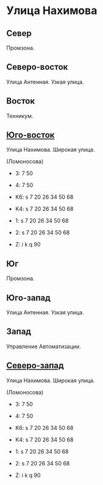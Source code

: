 # Улица Нахимова

## Север

Промзона.

## Северо-восток

Улица Антенная.
Узкая улица.

## Восток

Техникум.

## [Юго-восток](./10565090.md)

Улица Нахимова.
Широкая улица.

(Ломоносова)

* 3:    7   50
* 4:    7   50

* K6:   s
        7   20  26  34  50  68
* K4:   s
        7   20  26  34  50  68
* 1:    s
        7   20  26  34  50  68
* 2:    s
        7   20  26  34  50  68

* Z:    i   k   q
        90

## Юг

Промзона.

## Юго-запад

Улица Антенная.
Узкая улица.

## Запад

Управление Автоматизации.

## [Северо-запад](./10560085.md)

Улица Нахимова.
Широкая улица.

(Ломоносова)

* 3:    7   50
* 4:    7   50

* K6:   s
        7   20  26  34  50  68
* K4:   s
        7   20  26  34  50  68
* 1:    s
        7   20  26  34  50  68
* 2:    s
        7   20  26  34  50  68

* Z:    i   k   q
        90
